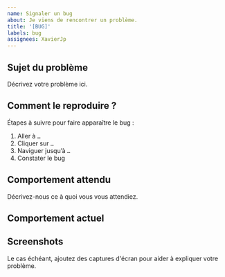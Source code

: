 ```yaml
---
name: Signaler un bug
about: Je viens de rencontrer un problème.
title: '[BUG]'
labels: bug
assignees: XavierJp
---
```


## Sujet du problème

Décrivez votre problème ici.

## Comment le reproduire ?

Étapes à suivre pour faire apparaître le bug :
1. Aller à `…`
2. Cliquer sur `…`
3. Naviguer jusqu’à `…`
4. Constater le bug

## Comportement attendu

Décrivez-nous ce à quoi vous vous attendiez.

## Comportement actuel

## Screenshots

Le cas échéant, ajoutez des captures d'écran pour aider à expliquer votre problème.
